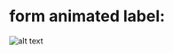 # form animated label: 

![alt text](https://github.com/Inpulsgor/library/blob/master/Markup/form/form_image.png "Form example")
